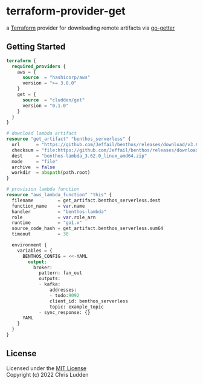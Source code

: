 # terraform-provider-get
a [Terraform](https://www.terraform.io/) provider for downloading remote artifacts via [go-getter](https://github.com/hashicorp/go-getter)

## Getting Started

```terraform
terraform {
  required_providers {
    aws = {
      source  = "hashicorp/aws"
      version = ">= 3.0.0"
    }
    get = {
      source  = "cludden/get"
      version = "0.1.0"
    }
  }
}

# download lambda artifact
resource "get_artifact" "benthos_serverless" {
  url      = "https://github.com/Jeffail/benthos/releases/download/v3.62.0/benthos-lambda_3.62.0_linux_amd64.zip"
  checksum = "file:https://github.com/Jeffail/benthos/releases/download/v3.62.0/benthos_3.62.0_checksums.txt"
  dest     = "benthos-lambda_3.62.0_linux_amd64.zip"
  mode     = "file"
  archive  = false
  workdir  = abspath(path.root)
}

# provision lambda function
resource "aws_lambda_function" "this" {
  filename         = get_artifact.benthos_serverless.dest
  function_name    = var.name
  handler          = "benthos-lambda"
  role             = var.role_arn
  runtime          = "go1.x"
  source_code_hash = get_artifact.benthos_serverless.sum64
  timeout          = 30

  environment {
    variables = {
      BENTHOS_CONFIG = <<-YAML
        output:
          broker:
            pattern: fan_out
            outputs:
            - kafka:
                addresses:
                - todo:9092
                client_id: benthos_serverless
                topic: example_topic
            - sync_response: {}
      YAML
    }
  }
}
```

## License
Licensed under the [MIT License](LICENSE.md)  
Copyright (c) 2022 Chris Ludden